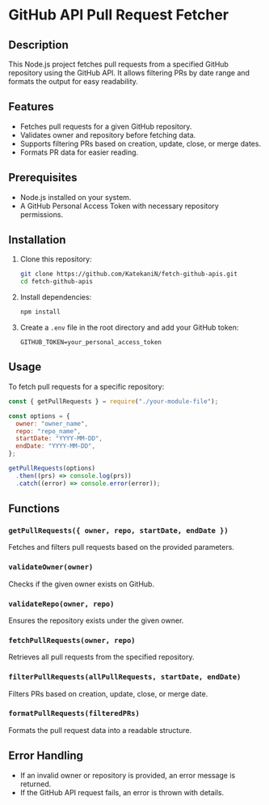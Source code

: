 # GitHub API Pull Request Fetcher

## Description
This Node.js project fetches pull requests from a specified GitHub repository using the GitHub API. It allows filtering PRs by date range and formats the output for easy readability.

## Features
- Fetches pull requests for a given GitHub repository.
- Validates owner and repository before fetching data.
- Supports filtering PRs based on creation, update, close, or merge dates.
- Formats PR data for easier reading.

## Prerequisites
- Node.js installed on your system.
- A GitHub Personal Access Token with necessary repository permissions.

## Installation
1. Clone this repository:
   ```sh
   git clone https://github.com/KatekaniN/fetch-github-apis.git
   cd fetch-github-apis
   ```
2. Install dependencies:
   ```sh
   npm install
   ```
3. Create a `.env` file in the root directory and add your GitHub token:
   ```
   GITHUB_TOKEN=your_personal_access_token
   ```

## Usage
To fetch pull requests for a specific repository:
```javascript
const { getPullRequests } = require("./your-module-file");

const options = {
  owner: "owner_name",
  repo: "repo_name",
  startDate: "YYYY-MM-DD",
  endDate: "YYYY-MM-DD",
};

getPullRequests(options)
  .then((prs) => console.log(prs))
  .catch((error) => console.error(error));
```

## Functions
### `getPullRequests({ owner, repo, startDate, endDate })`
Fetches and filters pull requests based on the provided parameters.

### `validateOwner(owner)`
Checks if the given owner exists on GitHub.

### `validateRepo(owner, repo)`
Ensures the repository exists under the given owner.

### `fetchPullRequests(owner, repo)`
Retrieves all pull requests from the specified repository.

### `filterPullRequests(allPullRequests, startDate, endDate)`
Filters PRs based on creation, update, close, or merge date.

### `formatPullRequests(filteredPRs)`
Formats the pull request data into a readable structure.

## Error Handling
- If an invalid owner or repository is provided, an error message is returned.
- If the GitHub API request fails, an error is thrown with details.
